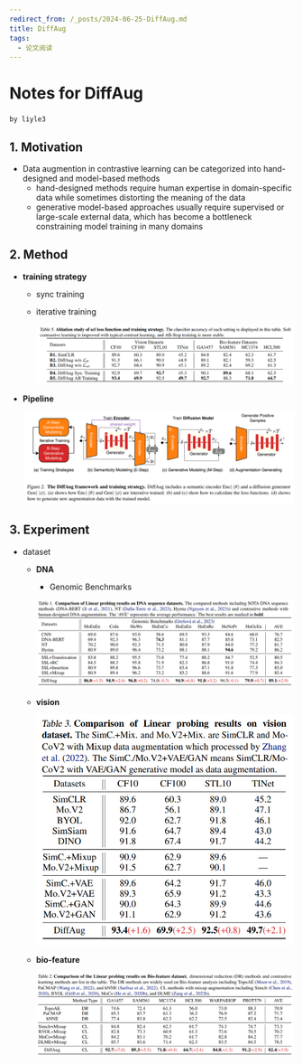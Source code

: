 ```yaml
---
redirect_from: /_posts/2024-06-25-DiffAug.md
title: DiffAug
tags:
  - 论文阅读
---
```




# Notes for DiffAug

`by liyle3`



## 1. Motivation

* Data augmention in contrastive learning can be categorized into hand-designed and model-based methods
  * hand-designed methods require human expertise in domain-specific data while sometimes distorting the meaning of the data
  * generative model-based approaches usually require supervised or large-scale external data, which has become a bottleneck constraining model training in many domains



## 2. Method

* **training strategy**

  * sync training
  
  * iterative training
  
    ![](https://raw.githubusercontent.com/liyle3/picgo-resources/main/202503051716643.png)
  
* **Pipeline**

  ![](https://raw.githubusercontent.com/liyle3/picgo-resources/main/202503051716632.png)





## 3. Experiment

* dataset

  * **DNA**

    * Genomic Benchmarks

    ![](https://raw.githubusercontent.com/liyle3/picgo-resources/main/202503051717334.png)

  * **vision**

    ![](https://raw.githubusercontent.com/liyle3/picgo-resources/main/202503051717922.png)

  * **bio-feature**

    ![](https://raw.githubusercontent.com/liyle3/picgo-resources/main/202503051717923.png)